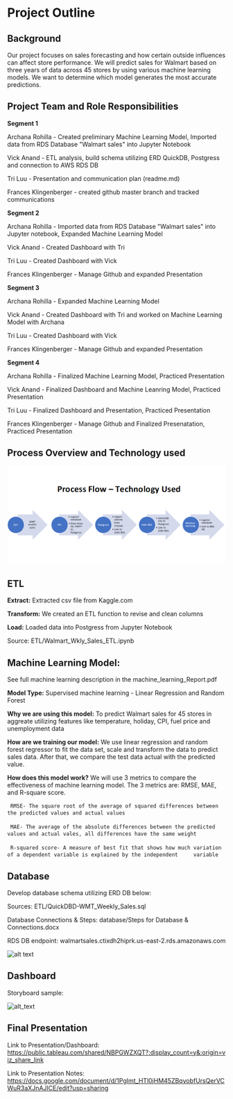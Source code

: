 
# Project Outline

## Background

Our project focuses on sales forecasting and how certain outside influences can affect store performance. We will predict sales for Walmart based on three years of data across 45 stores by using various machine learning models. We want to determine which model generates the most accurate predictions. 

## Project Team and Role Responsibilities 

**Segment 1**

Archana Rohilla - Created preliminary Machine Learning Model, Imported data from RDS Database "Walmart sales" into Jupyter Notebook 

Vick Anand - ETL analysis, build schema utilizing ERD QuickDB, Postgress and connection to AWS RDS DB

Tri Luu - Presentation and communication plan (readme.md)

Frances Klingenberger - created github master branch and tracked communications 

**Segment 2**

Archana Rohilla - Imported data from RDS Database "Walmart sales" into Jupyter notebook, Expanded Machine Learning Model

Vick Anand - Created Dashboard with Tri

Tri Luu - Created Dashboard with Vick 

Frances Klingenberger - Manage Github and expanded Presentation 

**Segment 3**

Archana Rohilla - Expanded Machine Learning Model

Vick Anand - Created Dashboard with Tri and worked on Machine Learning Model with Archana

Tri Luu - Created Dashboard with Vick 

Frances Klingenberger - Manage Github and expanded Presentation 

**Segment 4**

Archana Rohilla - Finalized Machine Learning Model, Practiced Presentation

Vick Anand - Finalized Dashboard and Machine Leanring Model, Practiced Presentation

Tri Luu - Finalized Dashboard and Presentation, Practiced Presentation

Frances Klingenberger - Manage Github and Finalized Presenatation, Practiced Presentation

## Process Overview and Technology used
![alt text](JPGS/ProcessFlow.png)






## ETL

**Extract:** Extracted csv file from Kaggle.com 

**Transform:** We created an ETL function to revise and clean columns

**Load:** Loaded data into Postgress from Jupyter Notebook

Source: ETL/Walmart_Wkly_Sales_ETL.ipynb

## Machine Learning Model:

See full machine learning description in the machine_learning_Report.pdf

**Model Type:**
Supervised machine learning - Linear Regression and Random Forest 

**Why we are using this model:**
To predict Walmart sales for 45 stores in aggreate utilizing features like temperature, holiday, CPI, fuel price and unemployment data

**How are we training our model:**
We use linear regression and random forest regressor to fit the data set, scale and transform the data to predict sales data. After that, we compare the test data actual with the predicted value. 

**How does this model work?**
We will use 3 metrics to compare the effectiveness of machine learning model. The 3 metrics are: RMSE, MAE, and R-square score. 
     
     RMSE- The square root of the average of squared differences between the predicted values and actual values
     
     MAE- The average of the absolute differences between the predicted values and actual vales, all differences have the same weight
     
     R-squared score- A measure of best fit that shows how much variation of a dependent variable is explained by the independent     variable 



## Database
Develop database schema utilizing ERD DB below:

Sources: ETL/QuickDBD-WMT_Weekly_Sales.sql

Database Connections & Steps: database/Steps for Database & Connections.docx

RDS DB endpoint: walmartsales.ctixdh2hiprk.us-east-2.rds.amazonaws.com

![alt text](https://github.com/Franceskling/final_project/blob/master/JPGS/databsae_QBD.PNG)

## Dashboard

Storyboard sample:

![alt_text](https://github.com/Franceskling/final_project/blob/master/Resources/Dashboard.png)

## Final Presentation

Link to Presentation/Dashboard: https://public.tableau.com/shared/NBPGWZXQT?:display_count=y&:origin=viz_share_link

Link to Presentation Notes: https://docs.google.com/document/d/1PgImt_HTl0jHM45ZBqyobfUrsQerVCWuR3aXJnAJICE/edit?usp=sharing




